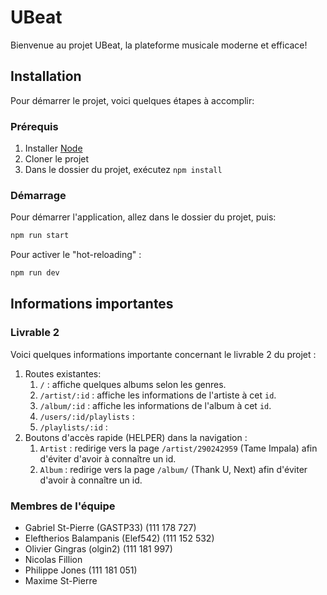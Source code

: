 # UBeat

Bienvenue au projet UBeat, la plateforme musicale moderne et efficace! 

## Installation

Pour démarrer le projet, voici quelques étapes à accomplir:

### Prérequis

1. Installer [Node](https://nodejs.org/)
2. Cloner le projet
3. Dans le dossier du projet, exécutez `npm install`

### Démarrage

Pour démarrer l'application, allez dans le dossier du projet, puis:

```bash
npm run start
```

Pour activer le "hot-reloading" :

```bash
npm run dev
```

## Informations importantes

### Livrable 2

Voici quelques informations importante concernant le livrable 2 du projet :

1. Routes existantes:
   1. `/` : affiche quelques albums selon les genres.
   2. `/artist/:id` : affiche les informations de l'artiste à cet `id`.
   4. `/album/:id` : affiche les informations de l'album à cet `id`.
   6. `/users/:id/playlists` : 
   7. `/playlists/:id` : 
2. Boutons d'accès rapide (HELPER) dans la navigation :
   1. `Artist` : redirige vers la page `/artist/290242959` (Tame Impala) afin d'éviter d'avoir à connaître un id.
   2. `Album` : redirige vers la page `/album/` (Thank U, Next) afin d'éviter d'avoir à connaître un id.
   
### Membres de l'équipe

* Gabriel St-Pierre (GASTP33) (111 178 727)
* Eleftherios Balampanis (Elef542) (111 152 532)
* Olivier Gingras (olgin2) (111 181 997)
* Nicolas Fillion
* Philippe Jones (111 181 051)
* Maxime St-Pierre
